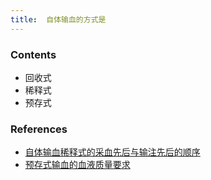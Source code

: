 ```yaml
---
title:  自体输血的方式是
--- 
```


### Contents
- 回收式
- 稀释式
- 预存式

### References
- [自体输血稀释式的采血先后与输注先后的顺序](/自体输血稀释式的采血先后与输注先后的顺序)
- [预存式输血的血液质量要求](/预存式输血的血液质量要求)
